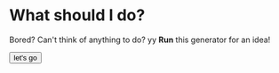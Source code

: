# What should I do?
Bored?
Can't think of anything to do? yy
**Run** this generator for an idea!

<html>

<button onclick="myTask(file:///users/hopetsai/Downloads/whattodo.txt)">let's go</button>

<script>
  
function myTask(file) {
var text = file.toString();
text = text.split("\n");
alert(text[0]);
}
</script>
    
</html>
  
